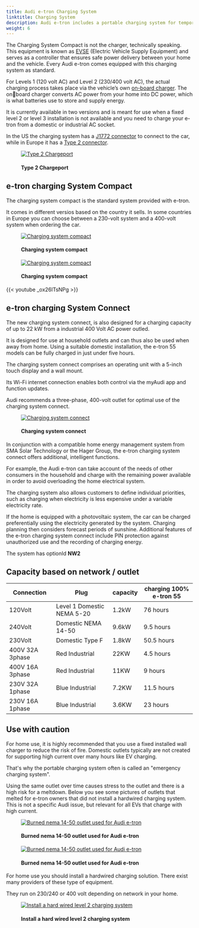 ```yaml
---
title: Audi e-tron Charging System
linktitle: Charging System
description: Audi e-tron includes a portable charging system for temporary level 1 and level 2 charging.
weight: 6
---
```

<!-- markdownlint-disable MD033 -->

The Charging System Compact is not the charger, technically speaking. This equipment is known as [EVSE](https://en.wikipedia.org/wiki/Charging_station) (Electric Vehicle Supply Equipment) and serves as a
controller that ensures safe power delivery between your home and the vehicle. Every Audi e-tron comes equipped with this charging system as standard.

For Levels 1 (120 volt AC) and Level 2 (230/400 volt AC), the actual charging process takes place via the vehicle’s own [on-board charger](../onboardcharger/). The onboard charger converts AC power from your home into
DC power, which is what batteries use to store and supply energy.

It is currently available in two versions and is meant for use when a fixed level 2 or level 3 installation is not available and you need to charge your e-tron from a domestic or industrial AC socket.

In the US the charging system has a [J1772 connector](https://en.wikipedia.org/wiki/SAE_J1772) to connect to the car, while in Europe it has a [Type 2 connector](https://en.wikipedia.org/wiki/Type_2_connector).

<figure>
    <a href="https://media.electrichasgoneaudi.net/multimedia/models/e-tron/technology/chargingsystem/chargeport_left.jpg">
        <img src="https://media.electrichasgoneaudi.net/multimedia/models/e-tron/technology/chargingsystem/chargeport_left.jpg"
        class="img-fluid" alt="Type 2 Chargeport" title="Type 2 Chargeport">
    </a>
    <figcaption><h4>Type 2 Chargeport</h4></figcaption>
</figure>

## e-tron charging System Compact

The charging system compact is the standard system provided with e-tron.

It comes in different versios based on the country it sells. In some countries in Europe you can choose
between a 230-volt system and a 400-volt system when ordering the car.

<figure>
    <a href="https://media.electrichasgoneaudi.net/multimedia/models/e-tron/technology/chargingsystem/chargingsystemcompact2.jpg">
        <img src="https://media.electrichasgoneaudi.net/multimedia/models/e-tron/technology/chargingsystem/chargingsystemcompact2s.jpg"
        class="img-fluid" alt="Charging system compact" title="Charging system compact">
    </a>
    <figcaption><h4>Charging system compact</h4></figcaption>
</figure>

<figure>
    <a href="https://media.electrichasgoneaudi.net/multimedia/models/e-tron/technology/chargingsystem/chargingsystemcompact.jpg">
        <img src="https://media.electrichasgoneaudi.net/multimedia/models/e-tron/technology/chargingsystem/chargingsystemcompacts.jpg"
        class="img-fluid" alt="Charging system compact" title="Charging system compact">
    </a>
    <figcaption><h4>Charging system compact</h4></figcaption>
</figure>

{{< youtube _ox26lTsNPg >}}

## e-tron charging System Connect

The new charging system connect, is also designed for a charging capacity of up to 22 kW from a industrial 400 Volt AC power outled.

It is designed for use at household outlets and can thus also be used when away from home. Using a suitable domestic installation, the e-tron 55 models can be fully charged in just under five hours.

The charging system connect comprises an operating unit with a 5-inch touch display and a wall mount.

Its Wi-Fi internet connection enables both control via the myAudi app and function updates.

Audi recommends a three-phase, 400-volt outlet for optimal use of the charging system connect.

<figure>
    <a href="https://media.electrichasgoneaudi.net/multimedia/models/e-tron/technology/chargingsystem/chargingsystemconnect.jpg">
        <img src="https://media.electrichasgoneaudi.net/multimedia/models/e-tron/technology/chargingsystem/chargingsystemconnects.jpg"
        class="img-fluid" alt="Charging system connect" title="Charging system connect">
    </a>
    <figcaption><h4>Charging system connect</h4></figcaption>
</figure>

In conjunction with a compatible home energy management system from SMA Solar Technology or the Hager Group, the e-tron charging system connect offers additional, intelligent functions.

For example, the Audi e-tron can take account of the needs of other consumers in the household and charge with the remaining power available in order to avoid overloading the home electrical system.

The charging system also allows customers to define individual priorities, such as charging when electricity is less expensive under a variable electricity rate.

If the home is equipped with a photovoltaic system, the car can be charged preferentially using the electricity generated by the system. Charging planning then considers forecast periods of sunshine.
Additional features of the e-tron charging system connect include PIN protection against unauthorized use and the recording of charging energy.

The system has optionId **NW2**

## Capacity based on network / outlet

| Connection | Plug  | capacity | charging 100%  e-tron 55 |
| ------| ------| ---- |------- |
| 120Volt | Level 1 Domestic NEMA 5-20 | 1.2kW |  76 hours |
| 240Volt | Domestic NEMA 14-50 | 9.6kW |  9.5 hours |
| 230Volt | Domestic Type F | 1.8kW |  50.5 hours |
| 400V 32A 3phase | Red Industrial |  22KW | 4.5 hours |
| 400V 16A 3phase | Red Industrial |  11KW | 9 hours |
| 230V 32A 1phase | Blue Industrial |  7.2KW | 11.5 hours |
| 230V 16A 1phase | Blue Industrial |  3.6KW | 23 hours |

## Use with caution

For home use, it is highly recommended  that you use a fixed installed wall charger to reduce the risk of fire. Domestic outlets typically are not created for supporting high current over many hours like EV charging.

That's why the portable charging system often is called an "emergency charging system".

Using the same outlet over time causes stress to the outlet and there is a high risk for a meltdown. Below you see some pictures of outlets that melted for e-tron owners that did not
install a hardwired charging system. This is not a specific Audi issue, but relevant for all EVs that charge with high current.

<figure>
    <a href="https://media.electrichasgoneaudi.net/multimedia/models/e-tron/technology/chargingsystem/burned_nema_14_50.jpg">
        <img src="https://media.electrichasgoneaudi.net/multimedia/models/e-tron/technology/chargingsystem/burned_nema_14_50s.jpg"
        class="img-fluid" alt="Burned nema 14-50 outlet used for Audi e-tron" title="Burned nema 14-50 outlet used for Audi e-tron">
    </a>
    <figcaption><h4>Burned nema 14-50 outlet used for Audi e-tron</h4></figcaption>
</figure>

<figure>
    <a href="https://media.electrichasgoneaudi.net/multimedia/models/e-tron/technology/chargingsystem/burned_nema_14_50_2.jpg">
        <img src="https://media.electrichasgoneaudi.net/multimedia/models/e-tron/technology/chargingsystem/burned_nema_14_50_2s.jpg"
        class="img-fluid" alt="Burned nema 14-50 outlet used for Audi e-tron" title="Burned nema 14-50 outlet used for Audi e-tron">
    </a>
    <figcaption><h4>Burned nema 14-50 outlet used for Audi e-tron</h4></figcaption>
</figure>

For home use you should install a hardwired charging solution. There exist many providers of these type of equipment.

They run on 230/240 or 400 volt depending on network in your home.

<figure>
    <a href="https://media.electrichasgoneaudi.net/multimedia/models/e-tron/technology/chargingsystem/wallbox.jpg">
        <img src="https://media.electrichasgoneaudi.net/multimedia/models/e-tron/technology/chargingsystem/wallboxs.jpg"
        class="img-fluid" alt="Install a hard wired level 2 charging system" title="Install a hard wired level 2 charging system">
    </a>
    <figcaption><h4>Install a hard wired level 2 charging system</h4></figcaption>
</figure>